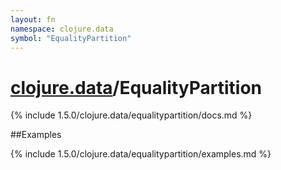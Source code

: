 ```yaml
---
layout: fn
namespace: clojure.data
symbol: "EqualityPartition"
---
```


# [clojure.data](../)/EqualityPartition

{% include 1.5.0/clojure.data/equalitypartition/docs.md %}

##Examples

{% include 1.5.0/clojure.data/equalitypartition/examples.md %}

